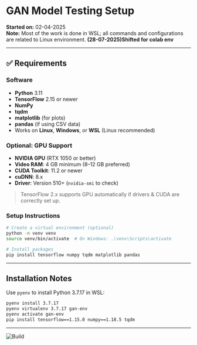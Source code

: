 # GAN Model Testing Setup

**Started on:** 02-04-2025  
**Note:** Most of the work is done in WSL; all commands and configurations are related to Linux environment. 
**(28-07-2025)Shifted for colab env**

---
## ✅ Requirements

### Software

- **Python** 3.11
- **TensorFlow** 2.15 or newer
- **NumPy**
- **tqdm**
- **matplotlib** (for plots)
- **pandas** (if using CSV data)
- Works on **Linux**, **Windows**, or **WSL** (Linux recommended)

### Optional: GPU Support

- **NVIDIA GPU** (RTX 1050 or better)
- **Video RAM**: 4 GB minimum (8–12 GB preferred)
- **CUDA Toolkit**: 11.2 or newer
- **cuDNN**: 8.x
- **Driver**: Version 510+ (`nvidia-smi` to check)

> TensorFlow 2.x supports GPU automatically if drivers & CUDA are correctly set up.

### Setup Instructions

```bash
# Create a virtual environment (optional)
python -m venv venv
source venv/bin/activate  # On Windows: .\venv\Scripts\activate

# Install packages
pip install tensorflow numpy tqdm matplotlib pandas
```

---

## Installation Notes

Use `pyenv` to install Python 3.7.17 in WSL:  
  ```bash
  pyenv install 3.7.17
  pyenv virtualenv 3.7.17 gan-env
  pyenv activate gan-env
  pip install tensorflow==1.15.0 numpy==1.18.5 tqdm
```
---

![Build](https://img.shields.io/badge/Project%20Going%20On)

